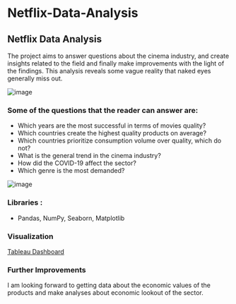 # Netflix-Data-Analysis
## Netflix Data Analysis

The project aims to answer questions about the cinema industry, and create insights related to the field and finally make improvements with the light of the findings. 
This analysis reveals some vague reality that naked eyes generally miss out.


![image](https://user-images.githubusercontent.com/105684729/187477736-1edb4b81-33ba-4460-b6da-963061f0034c.png)

### Some of the questions that the reader can answer are:

- Which years are the most successful in terms of movies quality?
- Which countries create the highest quality products on average?
- Which countries prioritize consumption volume over quality, which do not?  
- What is the general trend in the cinema industry?
- How did the COVID-19 affect the sector? 
- Which genre is the most demanded? 

![image](https://user-images.githubusercontent.com/105684729/187479238-4069c5c9-d2d5-43e1-9501-5cc8997f977d.png)

### Libraries : 
-  Pandas, NumPy, Seaborn, Matplotlib

### Visualization 

[Tableau Dashboard](https://public.tableau.com/views/Netflixgenre_16558250788230/DB1?:language=en-GB&publish=yes&:display_count=n&:origin=viz_share_link)

### Further Improvements

I am looking forward to getting data about the economic values of the products and make analyses about economic lookout of the sector.  
